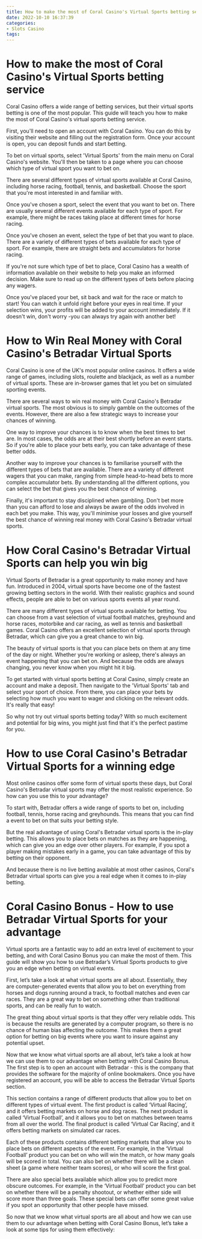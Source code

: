 ```yaml
---
title: How to make the most of Coral Casino's Virtual Sports betting service
date: 2022-10-10 16:37:39
categories:
- Slots Casino
tags:
---
```



#  How to make the most of Coral Casino's Virtual Sports betting service

Coral Casino offers a wide range of betting services, but their virtual sports betting is one of the most popular. This guide will teach you how to make the most of Coral Casino's virtual sports betting service.

First, you'll need to open an account with Coral Casino. You can do this by visiting their website and filling out the registration form. Once your account is open, you can deposit funds and start betting.

To bet on virtual sports, select 'Virtual Sports' from the main menu on Coral Casino's website. You'll then be taken to a page where you can choose which type of virtual sport you want to bet on.

There are several different types of virtual sports available at Coral Casino, including horse racing, football, tennis, and basketball. Choose the sport that you're most interested in and familiar with.

Once you've chosen a sport, select the event that you want to bet on. There are usually several different events available for each type of sport. For example, there might be races taking place at different times for horse racing.

Once you've chosen an event, select the type of bet that you want to place. There are a variety of different types of bets available for each type of sport. For example, there are straight bets and accumulators for horse racing.

If you're not sure which type of bet to place, Coral Casino has a wealth of information available on their website to help you make an informed decision. Make sure to read up on the different types of bets before placing any wagers.

Once you've placed your bet, sit back and wait for the race or match to start! You can watch it unfold right before your eyes in real time. If your selection wins, your profits will be added to your account immediately. If it doesn't win, don't worry -you can always try again with another bet!

#  How to Win Real Money with Coral Casino's Betradar Virtual Sports

Coral Casino is one of the UK's most popular online casinos. It offers a wide range of games, including slots, roulette and blackjack, as well as a number of virtual sports. These are in-browser games that let you bet on simulated sporting events.

There are several ways to win real money with Coral Casino's Betradar virtual sports. The most obvious is to simply gamble on the outcomes of the events. However, there are also a few strategic ways to increase your chances of winning.

One way to improve your chances is to know when the best times to bet are. In most cases, the odds are at their best shortly before an event starts. So if you're able to place your bets early, you can take advantage of these better odds.

Another way to improve your chances is to familiarise yourself with the different types of bets that are available. There are a variety of different wagers that you can make, ranging from simple head-to-head bets to more complex accumulator bets. By understanding all the different options, you can select the bet that gives you the best chance of winning.

 Finally, it's important to stay disciplined when gambling. Don't bet more than you can afford to lose and always be aware of the odds involved in each bet you make. This way, you'll minimise your losses and give yourself the best chance of winning real money with Coral Casino's Betradar virtual sports.

#  How Coral Casino's Betradar Virtual Sports can help you win big

Virtual Sports of Betradar is a great opportunity to make money and have fun. Introduced in 2004, virtual sports have become one of the fastest growing betting sectors in the world. With their realistic graphics and sound effects, people are able to bet on various sports events all year round.

There are many different types of virtual sports available for betting. You can choose from a vast selection of virtual football matches, greyhound and horse races, motorbike and car racing, as well as tennis and basketball games. Coral Casino offers an excellent selection of virtual sports through Betradar, which can give you a great chance to win big.

The beauty of virtual sports is that you can place bets on them at any time of the day or night. Whether you're working or asleep, there's always an event happening that you can bet on. And because the odds are always changing, you never know when you might hit it big.

To get started with virtual sports betting at Coral Casino, simply create an account and make a deposit. Then navigate to the 'Virtual Sports' tab and select your sport of choice. From there, you can place your bets by selecting how much you want to wager and clicking on the relevant odds. It's really that easy!

So why not try out virtual sports betting today? With so much excitement and potential for big wins, you might just find that it's the perfect pastime for you.

#  How to use Coral Casino's Betradar Virtual Sports for a winning edge

Most online casinos offer some form of virtual sports these days, but Coral Casino's Betradar virtual sports may offer the most realistic experience. So how can you use this to your advantage?

To start with, Betradar offers a wide range of sports to bet on, including football, tennis, horse racing and greyhounds. This means that you can find a event to bet on that suits your betting style.

But the real advantage of using Coral's Betradar virtual sports is the in-play betting. This allows you to place bets on matches as they are happening, which can give you an edge over other players. For example, if you spot a player making mistakes early in a game, you can take advantage of this by betting on their opponent.

And because there is no live betting available at most other casinos, Coral's Betradar virtual sports can give you a real edge when it comes to in-play betting.

#  Coral Casino Bonus - How to use Betradar Virtual Sports for your advantage

Virtual sports are a fantastic way to add an extra level of excitement to your betting, and with Coral Casino Bonus you can make the most of them. This guide will show you how to use Betradar’s Virtual Sports products to give you an edge when betting on virtual events.

First, let’s take a look at what virtual sports are all about. Essentially, they are computer-generated events that allow you to bet on everything from horses and dogs running around a track, to football matches and even car races. They are a great way to bet on something other than traditional sports, and can be really fun to watch.

The great thing about virtual sports is that they offer very reliable odds. This is because the results are generated by a computer program, so there is no chance of human bias affecting the outcome. This makes them a great option for betting on big events where you want to insure against any potential upset.

Now that we know what virtual sports are all about, let’s take a look at how we can use them to our advantage when betting with Coral Casino Bonus. The first step is to open an account with Betradar - this is the company that provides the software for the majority of online bookmakers. Once you have registered an account, you will be able to access the Betradar Virtual Sports section.

This section contains a range of different products that allow you to bet on different types of virtual event. The first product is called ‘Virtual Racing’, and it offers betting markets on horse and dog races. The next product is called ‘Virtual Football’, and it allows you to bet on matches between teams from all over the world. The final product is called ‘Virtual Car Racing’, and it offers betting markets on simulated car races.

Each of these products contains different betting markets that allow you to place bets on different aspects of the event. For example, in the ‘Virtual Football’ product you can bet on who will win the match, or how many goals will be scored in total. You can also bet on whether there will be a clean sheet (a game where neither team scores), or who will score the first goal.

There are also special bets available which allow you to predict more obscure outcomes. For example, in the ‘Virtual Football’ product you can bet on whether there will be a penalty shootout, or whether either side will score more than three goals. These special bets can offer some great value if you spot an opportunity that other people have missed.

So now that we know what virtual sports are all about and how we can use them to our advantage when betting with Coral Casino Bonus, let’s take a look at some tips for using them effectively: